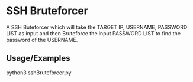 
# SSH Bruteforcer

A SSH Buteforcer which will take the TARGET IP, USERNAME, PASSWORD LIST as input and then Bruteforce the input PASSWORD LIST to find the password of the USERNAME.


## Usage/Examples

python3 sshBruteforcer.py




  
